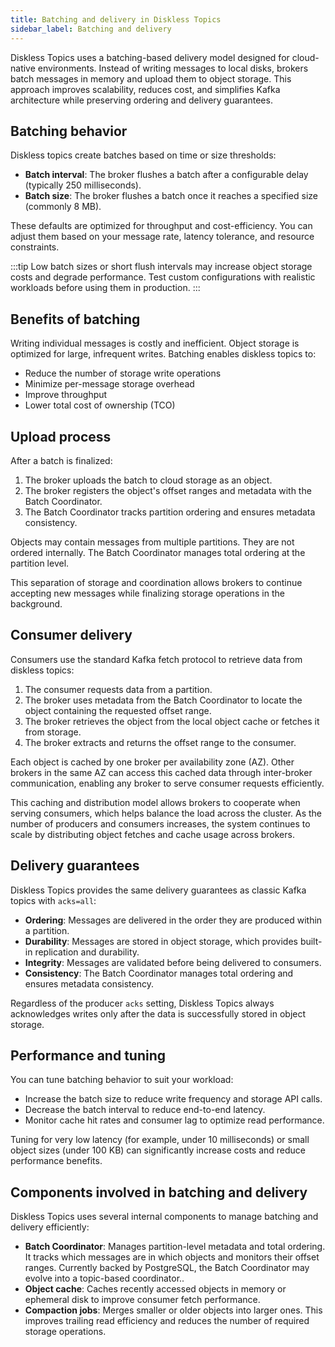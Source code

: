 ```yaml
---
title: Batching and delivery in Diskless Topics
sidebar_label: Batching and delivery
---
```


Diskless Topics uses a batching-based delivery model designed for cloud-native environments.
Instead of writing messages to local disks, brokers batch messages in memory and upload
them to object storage. This approach improves scalability, reduces cost, and simplifies
Kafka architecture while preserving ordering and delivery guarantees.

## Batching behavior

Diskless topics create batches based on time or size thresholds:

- **Batch interval**: The broker flushes a batch after a configurable delay
  (typically 250 milliseconds).
- **Batch size**: The broker flushes a batch once it reaches a specified size
  (commonly 8 MB).

These defaults are optimized for throughput and cost-efficiency. You can adjust them
based on your message rate, latency tolerance, and resource constraints.

:::tip
Low batch sizes or short flush intervals may increase object storage costs and degrade
performance. Test custom configurations with realistic workloads before using them in
production.
:::

## Benefits of batching

Writing individual messages is costly and inefficient. Object storage is optimized for
large, infrequent writes. Batching enables diskless topics to:

- Reduce the number of storage write operations
- Minimize per-message storage overhead
- Improve throughput
- Lower total cost of ownership (TCO)

## Upload process

After a batch is finalized:

1. The broker uploads the batch to cloud storage as an object.
1. The broker registers the object's offset ranges and metadata with the Batch
   Coordinator.
1. The Batch Coordinator tracks partition ordering and ensures metadata consistency.

Objects may contain messages from multiple partitions. They are not ordered internally.
The Batch Coordinator manages total ordering at the partition level.

This separation of storage and coordination allows brokers to continue accepting new
messages while finalizing storage operations in the background.

## Consumer delivery

Consumers use the standard Kafka fetch protocol to retrieve data from diskless topics:

1. The consumer requests data from a partition.
1. The broker uses metadata from the Batch Coordinator to locate the object containing the
   requested offset range.
1. The broker retrieves the object from the local object cache or fetches it from storage.
1. The broker extracts and returns the offset range to the consumer.

Each object is cached by one broker per availability zone (AZ). Other brokers in the
same AZ can access this cached data through inter-broker communication, enabling any
broker to serve consumer requests efficiently.

This caching and distribution model allows brokers to cooperate when serving consumers,
which helps balance the load across the cluster. As the number of producers and
consumers increases, the system continues to scale by distributing object fetches and
cache usage across brokers.

## Delivery guarantees

Diskless Topics provides the same delivery guarantees as classic Kafka topics
with `acks=all`:

- **Ordering**: Messages are delivered in the order they are produced within a partition.
- **Durability**: Messages are stored in object storage, which provides built-in
  replication and durability.
- **Integrity**: Messages are validated before being delivered to consumers.
- **Consistency**: The Batch Coordinator manages total ordering and ensures metadata
  consistency.

Regardless of the producer `acks` setting, Diskless Topics always
acknowledges writes only after the data is successfully stored in object storage.

## Performance and tuning

You can tune batching behavior to suit your workload:

- Increase the batch size to reduce write frequency and storage API calls.
- Decrease the batch interval to reduce end-to-end latency.
- Monitor cache hit rates and consumer lag to optimize read performance.

Tuning for very low latency (for example, under 10 milliseconds) or small object sizes
(under 100 KB) can significantly increase costs and reduce performance benefits.

## Components involved in batching and delivery

Diskless Topics uses several internal components to manage batching and delivery
efficiently:

- **Batch Coordinator**: Manages partition-level metadata and total ordering.
    It tracks which messages are in which objects and monitors their offset ranges.
    Currently backed by PostgreSQL, the Batch Coordinator may evolve into a
    topic-based coordinator..
- **Object cache**: Caches recently accessed objects in memory or ephemeral disk to
  improve consumer fetch performance.
- **Compaction jobs**: Merges smaller or older objects into larger ones. This improves
  trailing read efficiency and reduces the number of required storage operations.

